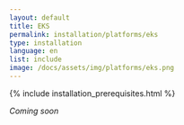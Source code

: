 ```yaml
---
layout: default
title: EKS
permalink: installation/platforms/eks
type: installation
language: en
list: include
image: /docs/assets/img/platforms/eks.png
---
```


{% include installation_prerequisites.html %}

<!--**To set up and run Meshery on EKS** 

In order to provide Meshery with the necessary access to your managed Kubernetes instance, 
Meshery will need to be assigned a `ServiceAccount`. An existing `ServiceAccount` can be used or a new one created. 
1. Ensure that the `ServiceAccount` you use has the `cluster-admin` role assigned.
1. Configure Meshery to run on EKS:
    - [Automatic Configuration](#automatic-configuration-recommended)
    - [Manual Configuration](#manual-configuration-optional)

_Note: Make sure you are able to access EKS with `kubectl` by following the [EKS Guide.](https://docs.aws.amazon.com/eks/latest/userguide/create-kubeconfig.html){:target="_blank"}_

#### **Automatic Configuration (Recommended)**

1. In your browser, navigate to Meshery (e.g., `http://localhost:9081`) and login.
1. Download your Meshery authentication token by clicking **Get Token** under your user profile.
1. Use this authentication token to execute the following command:
    ```
    $ mesheryctl system config eks --token <PATH TO TOKEN>
    ```

This command updates your kubeconfig to provide Meshery with access to your managed Kubernetes instance.
Once configured, proceed with using Meshery (`mesheryctl system start`).

#### **Manual Configuration (Optional)**

If the [Automatic Configuration](#automatic-configuration-recommended) procedure fails or you would like to manually prepare your kubeconfig file to provide Meshery with the necessary access to your managed Kubernetes instance, perform the following actions:

1. Create a `ServiceAccount` with `cluster-admin` role
    
    ```sh    
    $ kubectl create serviceaccount meshery
    ```

1. Adding/Binding `cluster-admin` role to new service account `meshery`
    
    ```sh
    $ kubectl create clusterrolebinding meshery-binding --clusterrole=cluster-admin \
    --serviceaccount=default:meshery
    ```

1. Get secret name from `ServiceAccount`.
    
    ```sh
    $ kubectl get secrets

    NAME                           TYPE                                  DATA   AGE
    default-token-fnfjp            kubernetes.io/service-account-token   3      95d
    meshery-token-5z9xj               kubernetes.io/service-account-token   3      66m
    ```

    _Note: Here the secret name is **meshery-token-5z9xj**_
1. Get secret/token:

    ```sh
    $ kubectl describe secret  sa-1-token-5z9xj
    Name:         meshery-token-5z9xj
    Namespace:    default
    Labels:       <none>
    Annotations:  kubernetes.io/service-account.name: meshery
                  kubernetes.io/service-account.uid: 397XXX-XXX-XXXX-XXXXX-XXXXX

    Type:  kubernetes.io/service-account-token

    Data
    ====
    ca.crt:     1025 bytes
    namespace:  7 bytes
    token:      XXXhbGciOiJSUXXXX
    ```

1. Generate new kubeconfig yaml file to use as input to Meshery.
1. Set config Credential using above generate `token`.
    
    ```sh
    $ kubectl config set-credentials meshery --token=XXXXX

    o/p:User "meshery" set.
    ```

1. Set current context to our new service account `meshery`
    
    ```sh
    $ kubectl config set-context --current --user=meshery

    o/p:
    Context "aws" modified.
    ```

1. Generate kubeconfig yaml file to use as input to Meshery.
    
    ```sh
    $ kubectl config view --minify --flatten >  config_aws_eks.yaml
    ```

Meshery should now be connected with your managed Kubernetes instance. Take a look at the [Meshery guides](/docs/guides) for advanced usage tips.-->

*Coming soon*